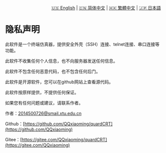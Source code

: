 <div style="text-align: right"><a href="../../en/latest/privacy.html">🇺🇸 English</a> | <a href="../../zh-cn/latest/privacy.html">🇨🇳 简体中文</a> | <a href="../../zh-tw/latest/privacy.html">🇭🇰 繁體中文</a> | <a href="../../ja/latest/privacy.html">🇯🇵 日本語</a></div>

# 隐私声明

此软件是一个终端仿真器，提供安全外壳（SSH）连接、telnet连接、串口连接等功能。

此软件不收集任何个人信息，也不向服务器发送任何信息。

此软件不包含任何恶意代码，也不包含任何后门。

此软件是开源软件，您可以在github网站上查看源代码。

此软件按原样提供，不提供任何保证。

如果您有任何问题或建议，请联系作者。

作者：[2014500726@smail.xtu.edu.cn](mailto:2014500726@smail.xtu.edu.cn)

Github：[https://github.com/QQxiaoming/quardCRT](https://github.com/QQxiaoming)

Gitee：[https://gitee.com/QQxiaoming/quardCRT](https://gitee.com/QQxiaoming)
